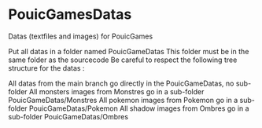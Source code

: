 # PouicGamesDatas
Datas (textfiles and images) for PouicGames

Put all datas in a folder named PouicGameDatas
This folder must be in the same folder as the sourcecode
Be careful to respect the following tree structure for the datas :

All datas from the main branch go directly in the PouicGameDatas, no sub-folder
All monsters images from Monstres go in a sub-folder PouicGameDatas/Monstres
All pokemon images from Pokemon go in a sub-folder PouicGameDatas/Pokemon
All shadow images from Ombres go in a sub-folder PouicGameDatas/Ombres

